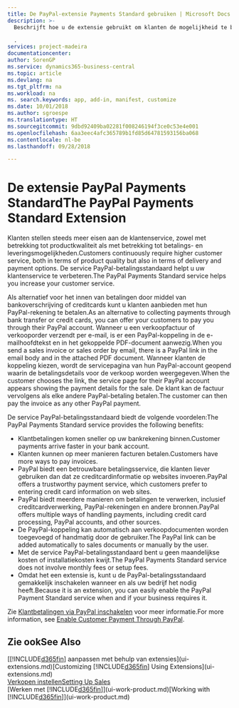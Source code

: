 ```yaml
---
title: De PayPal-extensie Payments Standard gebruiken | Microsoft Docs
description: >-
  Beschrijft hoe u de extensie gebruikt om klanten de mogelijkheid te bieden betalingen te doen met PayPal

  .
services: project-madeira
documentationcenter: 
author: SorenGP
ms.service: dynamics365-business-central
ms.topic: article
ms.devlang: na
ms.tgt_pltfrm: na
ms.workload: na
ms. search.keywords: app, add-in, manifest, customize
ms.date: 10/01/2018
ms.author: sgroespe
ms.translationtype: HT
ms.sourcegitcommit: 9dbd92409ba02281f008246194f3ce0c53e4e001
ms.openlocfilehash: 6aa3eec4afc365789b1fd85d64781593156ba068
ms.contentlocale: nl-be
ms.lasthandoff: 09/28/2018

---
```

# <a name="the-paypal-payments-standard-extension"></a><span data-ttu-id="f1a0f-103">De extensie PayPal Payments Standard</span><span class="sxs-lookup"><span data-stu-id="f1a0f-103">The PayPal Payments Standard Extension</span></span>
<span data-ttu-id="f1a0f-104">Klanten stellen steeds meer eisen aan de klantenservice, zowel met betrekking tot productkwaliteit als met betrekking tot betalings- en leveringsmogelijkheden.</span><span class="sxs-lookup"><span data-stu-id="f1a0f-104">Customers continuously require higher customer service, both in terms of product quality but also in terms of delivery and payment options.</span></span> <span data-ttu-id="f1a0f-105">De service PayPal-betalingsstandaard helpt u uw klantenservice te verbeteren.</span><span class="sxs-lookup"><span data-stu-id="f1a0f-105">The PayPal Payments Standard service helps you increase your customer service.</span></span>

<span data-ttu-id="f1a0f-106">Als alternatief voor het innen van betalingen door middel van bankoverschrijving of creditcards kunt u klanten aanbieden met hun PayPal-rekening te betalen.</span><span class="sxs-lookup"><span data-stu-id="f1a0f-106">As an alternative to collecting payments through bank transfer or credit cards, you can offer your customers to pay you through their PayPal account.</span></span> <span data-ttu-id="f1a0f-107">Wanneer u een verkoopfactuur of verkooporder verzendt per e-mail, is er een PayPal-koppeling in de e-mailhoofdtekst en in het gekoppelde PDF-document aanwezig.</span><span class="sxs-lookup"><span data-stu-id="f1a0f-107">When you send a sales invoice or sales order by email, there is a PayPal link in the email body and in the attached PDF document.</span></span> <span data-ttu-id="f1a0f-108">Wanneer klanten de koppeling kiezen, wordt de servicepagina van hun PayPal-account geopend waarin de betalingsdetails voor de verkoop worden weergegeven.</span><span class="sxs-lookup"><span data-stu-id="f1a0f-108">When the customer chooses the link, the service page for their PayPal account appears showing the payment details for the sale.</span></span> <span data-ttu-id="f1a0f-109">De klant kan de factuur vervolgens als elke andere PayPal-betaling betalen.</span><span class="sxs-lookup"><span data-stu-id="f1a0f-109">The customer can then pay the invoice as any other PayPal payment.</span></span>

<span data-ttu-id="f1a0f-110">De service PayPal-betalingsstandaard biedt de volgende voordelen:</span><span class="sxs-lookup"><span data-stu-id="f1a0f-110">The PayPal Payments Standard service provides the following benefits:</span></span>

* <span data-ttu-id="f1a0f-111">Klantbetalingen komen sneller op uw bankrekening binnen.</span><span class="sxs-lookup"><span data-stu-id="f1a0f-111">Customer payments arrive faster in your bank account.</span></span>
* <span data-ttu-id="f1a0f-112">Klanten kunnen op meer manieren facturen betalen.</span><span class="sxs-lookup"><span data-stu-id="f1a0f-112">Customers have more ways to pay invoices.</span></span>
* <span data-ttu-id="f1a0f-113">PayPal biedt een betrouwbare betalingsservice, die klanten liever gebruiken dan dat ze creditcardinformatie op websites invoeren.</span><span class="sxs-lookup"><span data-stu-id="f1a0f-113">PayPal offers a trustworthy payment service, which customers prefer to entering credit card information on web sites.</span></span>
* <span data-ttu-id="f1a0f-114">PayPal biedt meerdere manieren om betalingen te verwerken, inclusief creditcardverwerking, PayPal-rekeningen en andere bronnen.</span><span class="sxs-lookup"><span data-stu-id="f1a0f-114">PayPal offers multiple ways of handling payments, including credit card processing, PayPal accounts, and other sources.</span></span>
* <span data-ttu-id="f1a0f-115">De PayPal-koppeling kan automatisch aan verkoopdocumenten worden toegevoegd of handmatig door de gebruiker.</span><span class="sxs-lookup"><span data-stu-id="f1a0f-115">The PayPal link can be added automatically to sales documents or manually by the user.</span></span>
* <span data-ttu-id="f1a0f-116">Met de service PayPal-betalingsstandaard bent u geen maandelijkse kosten of installatiekosten kwijt.</span><span class="sxs-lookup"><span data-stu-id="f1a0f-116">The PayPal Payments Standard service does not involve monthly fees or setup fees.</span></span>
* <span data-ttu-id="f1a0f-117">Omdat het een extensie is, kunt u de PayPal-betalingsstandaard gemakkelijk inschakelen wanneer en als uw bedrijf het nodig heeft.</span><span class="sxs-lookup"><span data-stu-id="f1a0f-117">Because it is an extension, you can easily enable the PayPal Payment Standard service when and if your business requires it.</span></span>  

<span data-ttu-id="f1a0f-118">Zie [Klantbetalingen via PayPal inschakelen](sales-how-enable-payment-service-extensions.md) voor meer informatie.</span><span class="sxs-lookup"><span data-stu-id="f1a0f-118">For more information, see [Enable Customer Payment Through PayPal](sales-how-enable-payment-service-extensions.md).</span></span>

## <a name="see-also"></a><span data-ttu-id="f1a0f-119">Zie ook</span><span class="sxs-lookup"><span data-stu-id="f1a0f-119">See Also</span></span>
<span data-ttu-id="f1a0f-120">[[!INCLUDE[d365fin](includes/d365fin_md.md)] aanpassen met behulp van extensies](ui-extensions.md)</span><span class="sxs-lookup"><span data-stu-id="f1a0f-120">[Customizing [!INCLUDE[d365fin](includes/d365fin_md.md)] Using Extensions](ui-extensions.md)</span></span>  
[<span data-ttu-id="f1a0f-121">Verkopen instellen</span><span class="sxs-lookup"><span data-stu-id="f1a0f-121">Setting Up Sales</span></span>](sales-setup-sales.md)  
<span data-ttu-id="f1a0f-122">[Werken met [!INCLUDE[d365fin](includes/d365fin_md.md)]](ui-work-product.md)</span><span class="sxs-lookup"><span data-stu-id="f1a0f-122">[Working with [!INCLUDE[d365fin](includes/d365fin_md.md)]](ui-work-product.md)</span></span>


